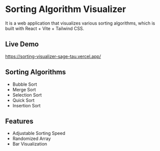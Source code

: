 # Sorting Algorithm Visualizer

It is a web application that visualizes various sorting algorithms, which is built with React + Vite + Tailwind CSS.

## Live Demo
https://sorting-visualizer-sage-tau.vercel.app/

## Sorting Algorithms

* Bubble Sort
* Merge Sort
* Selection Sort
* Quick Sort
* Insertion Sort

## Features

* Adjustable Sorting Speed
* Randomized Array
* Bar Visualization
